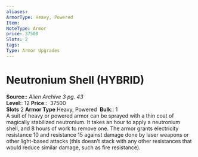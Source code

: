 ```yaml
---
aliases: 
ArmorType: Heavy, Powered
Item:
NoteType: Armor
price: 37500
Slots: 2
tags: 
Type: Armor Upgrades
---
```


# Neutronium Shell (HYBRID)

**Source**:: _Alien Archive 3 pg. 43_  
**Level**:: 12
**Price**::  37500  
**Slots** 2 **Armor Type** Heavy, Powered 
**Bulk**:: 1  
A suit of heavy or powered armor can be sprayed with a thin coat of magically stabilized neutronium. It takes an hour to apply a neutronium shell, and 8 hours of work to remove one. The armor grants electricity resistance 10 and resistance 15 against damage done by laser weapons or other light-based attacks (this doesn’t stack with any other resistances that would reduce similar damage, such as fire resistance).
